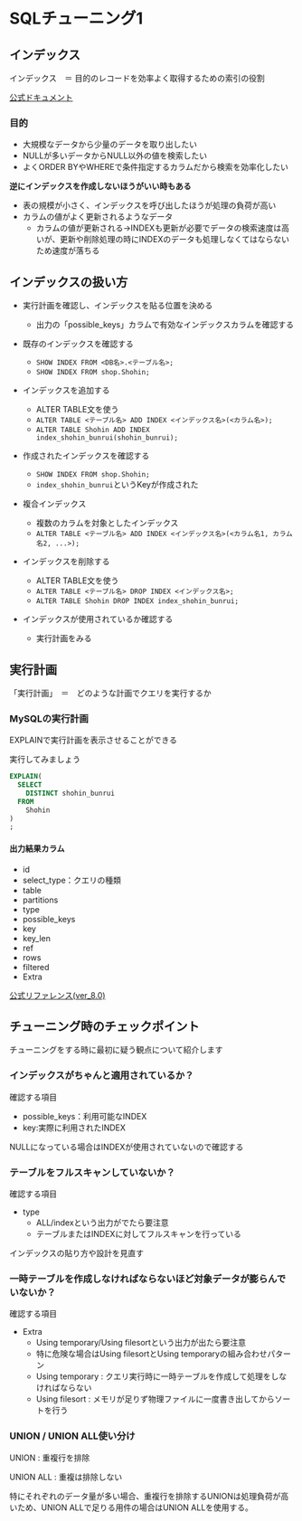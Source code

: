 # SQLチューニング1

## インデックス
インデックス　＝ 目的のレコードを効率よく取得するための索引の役割

[公式ドキュメント](https://dev.mysql.com/doc/refman/8.0/ja/mysql-indexes.html)

### 目的
- 大規模なデータから少量のデータを取り出したい
- NULLが多いデータからNULL以外の値を検索したい
- よくORDER BYやWHEREで条件指定するカラムだから検索を効率化したい

**逆にインデックスを作成しないほうがいい時もある**
- 表の規模が小さく、インデックスを呼び出したほうが処理の負荷が高い
- カラムの値がよく更新されるようなデータ
    - カラムの値が更新される→INDEXも更新が必要でデータの検索速度は高いが、更新や削除処理の時にINDEXのデータも処理しなくてはならないため速度が落ちる
    
## インデックスの扱い方
- 実行計画を確認し、インデックスを貼る位置を決める
  - 出力の「possible_keys」カラムで有効なインデックスカラムを確認する
    
- 既存のインデックスを確認する
  - `SHOW INDEX FROM <DB名>.<テーブル名>;`
  - `SHOW INDEX FROM shop.Shohin;` 
    
- インデックスを追加する
  - ALTER TABLE文を使う
  - `ALTER TABLE <テーブル名> ADD INDEX <インデックス名>(<カラム名>);` 
  - `ALTER TABLE Shohin ADD INDEX index_shohin_bunrui(shohin_bunrui);` 
    
- 作成されたインデックスを確認する
  - `SHOW INDEX FROM shop.Shohin;`
  - `index_shohin_bunrui`というKeyが作成された  
    
- 複合インデックス
  - 複数のカラムを対象としたインデックス
  - `ALTER TABLE <テーブル名> ADD INDEX <インデックス名>(<カラム名1, カラム名2, ...>);`
    
- インデックスを削除する
  - ALTER TABLE文を使う
  - `ALTER TABLE <テーブル名> DROP INDEX <インデックス名>;`
  - `ALTER TABLE Shohin DROP INDEX index_shohin_bunrui;`  
    
- インデックスが使用されているか確認する
  - 実行計画をみる

## 実行計画
「実行計画」　＝　どのような計画でクエリを実行するか

### MySQLの実行計画
EXPLAINで実行計画を表示させることができる

実行してみましょう
```sql
EXPLAIN(
  SELECT
    DISTINCT shohin_bunrui
  FROM 
    Shohin
)
;
```

#### 出力結果カラム
- id
- select_type：クエリの種類
- table
- partitions
- type
- possible_keys
- key
- key_len
- ref
- rows
- filtered
- Extra

[公式リファレンス(ver_8.0)](https://dev.mysql.com/doc/refman/8.0/ja/explain-output.html#explain-output-columns)

## チューニング時のチェックポイント
チューニングをする時に最初に疑う観点について紹介します

### インデックスがちゃんと適用されているか？
確認する項目
- possible_keys：利用可能なINDEX
- key:実際に利用されたINDEX

NULLになっている場合はINDEXが使用されていないので確認する

### テーブルをフルスキャンしていないか？
確認する項目
- type
  - ALL/indexという出力がでたら要注意
  - テーブルまたはINDEXに対してフルスキャンを行っている
    
インデックスの貼り方や設計を見直す

### 一時テーブルを作成しなければならないほど対象データが膨らんでいないか？
確認する項目
- Extra
  - Using temporary/Using filesortという出力が出たら要注意
  - 特に危険な場合はUsing filesortとUsing temporaryの組み合わせパターン
  - Using temporary : クエリ実行時に一時テーブルを作成して処理をしなければならない
  - Using filesort : メモリが足りず物理ファイルに一度書き出してからソートを行う
    
### UNION / UNION ALL使い分け
UNION : 重複行を排除

UNION ALL : 重複は排除しない

特にそれぞれのデータ量が多い場合、重複行を排除するUNIONは処理負荷が高いため、UNION ALLで足りる用件の場合はUNION ALLを使用する。
